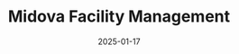 ---
layout: Post
title: Midova Facility Management
description: Custom Wordpress based website built with ACF Custom Blocks.
date: '2025-01-17'
tags:
  - wordpress
  - acf
  - javascript
  - php
  - scss
logo:
  src: /projects/midova/logo.svg
  width: 500          
  height: 250         
images:
  - src: /projects/midova/www.midova-fm.de_.png
  - src: /projects/midova/www.midova-fm.de_(1).png
  - src: /projects/midova/www.midova-fm.de_leistungen_.png
  - src: /projects/midova/www.midova-fm.de_leistungen_(1).png
  - src: /projects/midova/www.midova-fm.de_kontakt_.png
---